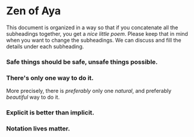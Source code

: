 Zen of Aya
===

This document is organized in a way so that if you concatenate all the subheadings together, you get a _nice little poem_.  Please keep that in mind when you want to change the subheadings.  We can discuss and fill the details under each subheading.

### Safe things should be safe, unsafe things possible.

### There's only one way to do it.
More precisely, there is _preferably_ only one _natural_, and preferably _beautiful_ way to do it.

### Explicit is better than implicit.

### Notation lives matter.

[comment]: <> (### The only thing I know is that I mzi.)
